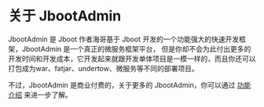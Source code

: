 # 关于 JbootAdmin

JbootAdmin 是 Jboot 作者海哥基于 Jboot 开发的一个功能强大的快速开发框架，JbootAdmin 是一个真正的微服务框架平台，
但是你却不会为此付出更多的开发时间和开发成本，它开发起来就跟开发单体项目是一模一样的，而且你还可以打包成为war、fatjar、undertow、微服务等不同的部署项目。


不过，JbootAdmin 是商业付费的，关于更多的 JbootAdmin，你可以通过 [功能介绍](./feature) 来进一步了解。